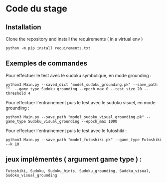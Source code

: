 # Code du stage

## Installation 

Clone the repository and install the requirements ( in a virtual env ) 

```
python -m pip install requirements.txt
```

## Exemples de commandes
Pour effectuer le test avec le sudoku symbolique, en mode grounding : 

```
python3 Main.py --saved_dict "model_sudoku_grounding.pk" --save_path ""  --game_type Sudoku_grounding --epoch_max 0 --test_size 20 --threshold 4
```

Pour effectuer l'entrainement puis le test avec le sudoku visuel, en mode grounding :
``` 
python3 Main.py --save_path "model_sudoku_visual_grounding.pk" --game_type Sudoku_visual_grounding --epoch_max 1000
```

Pour effectuer l'entrainement puis le test avec le futoshiki :
``` 
python3 Main.py --save_path "model_futoshiki.pk" --game_type Futoshiki --k 10
```

## jeux implémentés ( argument game type ) :

```
Futoshiki, Sudoku, Sudoku_hints, Sudoku_grounding, Sudoku_visual, Sudoku_visual_grounding
```
